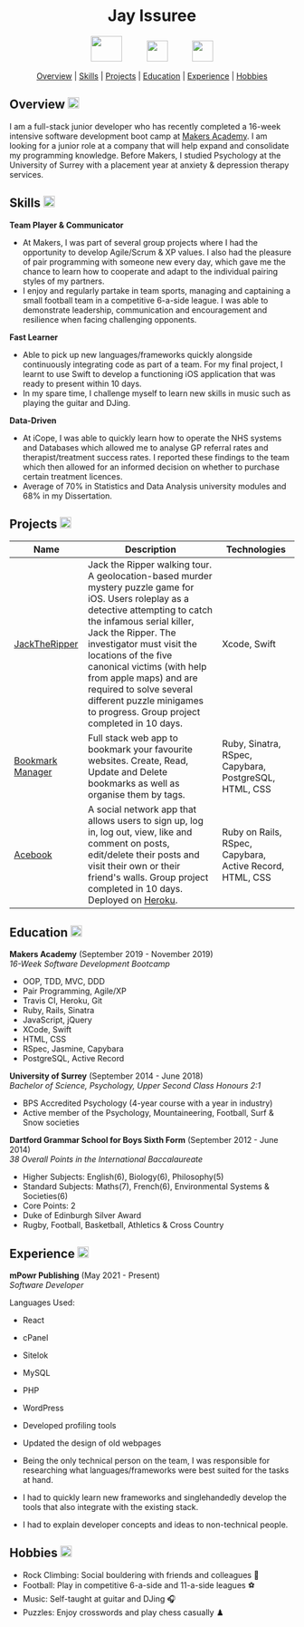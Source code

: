<a name="top"></a>

<h1 align="center"> Jay Issuree </h1>

  <p align="center">
    <a href="https://www.linkedin.com/in/jay-issuree-928a1a171/"><img src="https://1000logos.net/wp-content/uploads/2017/03/Color-of-the-LinkedIn-Logo.jpg" hspace="20" height="45" width="55"></a>
    <a href="https://www.codewars.com/users/Jay_Issuree"><img src="https://www.codewars.com/users/Jay_Issuree/badges/micro" hspace="20" height="37"></a>
    <a href="https://github.com/JayIssuree"><img src="https://upload.wikimedia.org/wikipedia/commons/thumb/9/91/Octicons-mark-github.svg/1200px-Octicons-mark-github.svg.png" hspace="20" height="37" width="37"></a>
  </p>

<div align="center">

[Overview](#Overview) |
[Skills](#Skills) |
[Projects](#Projects) |
[Education](#Education) |
[Experience](#Experience) |
[Hobbies](#Hobbies)

</div>

<a name="Overview">
  <h2 align="left"> Overview <a href="#top"><img src="https://miro.medium.com/max/704/1*1Ton78FSdk68hl531ohL7w.png" height="20" width="20"></a></h2>
</a>

I am a full-stack junior developer who has recently completed a 16-week intensive software development boot camp at [Makers Academy](https://github.com/makersacademy). I am looking for a junior role at a company that will help expand and consolidate my programming knowledge.
Before Makers, I studied Psychology at the University of Surrey with a placement year at anxiety & depression therapy services.

<a name="Skills">
  <h2 align="left"> Skills <a href="#top"><img src="https://miro.medium.com/max/704/1*1Ton78FSdk68hl531ohL7w.png" height="20" width="20"></a></h2>
</a>

**Team Player & Communicator**

- At Makers, I was part of several group projects where I had the opportunity to develop Agile/Scrum & XP values. I also had the pleasure of pair programming with someone new every day, which gave me the chance to learn how to cooperate and adapt to the individual pairing styles of my partners.
- I enjoy and regularly partake in team sports, managing and captaining a small football team in a competitive 6-a-side league. I was able to demonstrate leadership, communication and encouragement and resilience when facing challenging opponents.

**Fast Learner**

- Able to pick up new languages/frameworks quickly alongside continuously integrating code as part of a team. For my final project, I learnt to use Swift to develop a functioning iOS application that was ready to present within 10 days.
- In my spare time, I challenge myself to learn new skills in music such as playing the guitar and DJing.

**Data-Driven**

- At iCope, I was able to quickly learn how to operate the NHS systems and Databases which allowed me to analyse GP referral rates and therapist/treatment success rates. I reported these findings to the team which then allowed for an informed decision on whether to purchase certain treatment licences.
- Average of 70% in Statistics and Data Analysis university modules and 68% in my Dissertation. 

<a name="Projects">
  <h2 align="left"> Projects <a href="#top"><img src="https://miro.medium.com/max/704/1*1Ton78FSdk68hl531ohL7w.png" height="20" width="20"></a></h2>
</a>

| Name | Description | Technologies
| ---- | ----------- | ------------|
| [JackTheRipper](https://github.com/JayIssuree/Team-6-Game) | Jack the Ripper walking tour. A geolocation-based murder mystery puzzle game for iOS. Users roleplay as a detective attempting to catch the infamous serial killer, Jack the Ripper. The investigator must visit the locations of the five canonical victims (with help from apple maps) and are required to solve several different puzzle minigames to progress. Group project completed in 10 days. | Xcode, Swift |
| [Bookmark Manager](https://github.com/JayIssuree/bookmark_manager) | Full stack web app to bookmark your favourite websites. Create, Read, Update and Delete bookmarks as well as organise them by tags. | Ruby, Sinatra, RSpec, Capybara, PostgreSQL, HTML, CSS | 
| [Acebook](https://github.com/JayIssuree/acebook-short-ferret-midnight)| A social network app that allows users to sign up, log in, log out, view, like and comment on posts, edit/delete their posts and visit their own or their friend's walls. Group project completed in 10 days. Deployed on [Heroku](https://salty-peak-83707.herokuapp.com/). | Ruby on Rails, RSpec, Capybara, Active Record, HTML, CSS |

<a name="Education">
  <h2 align="left"> Education <a href="#top"><img src="https://miro.medium.com/max/704/1*1Ton78FSdk68hl531ohL7w.png" height="20" width="20"></a></h2>
</a>

**Makers Academy** (September 2019 - November 2019)     
*16-Week Software Development Bootcamp*

- OOP, TDD, MVC, DDD
- Pair Programming, Agile/XP
- Travis CI, Heroku, Git
- Ruby, Rails, Sinatra
- JavaScript, jQuery
- XCode, Swift
- HTML, CSS
- RSpec, Jasmine, Capybara
- PostgreSQL, Active Record

**University of Surrey** (September 2014 - June 2018)      
*Bachelor of Science, Psychology, Upper Second Class Honours 2:1*

- BPS Accredited Psychology (4-year course with a year in industry)
- Active member of the Psychology, Mountaineering, Football, Surf & Snow societies

**Dartford Grammar School for Boys Sixth Form** (September 2012 - June 2014)     
*38 Overall Points in the International Baccalaureate*

- Higher Subjects: English(6), Biology(6), Philosophy(5)
- Standard Subjects: Maths(7), French(6), Environmental Systems & Societies(6)
- Core Points: 2
- Duke of Edinburgh Silver Award
- Rugby, Football, Basketball, Athletics & Cross Country

<a name="Experience">
  <h2 align="left"> Experience <a href="#top"><img src="https://miro.medium.com/max/704/1*1Ton78FSdk68hl531ohL7w.png" height="20" width="20"></a></h2>
</a>

**mPowr Publishing** (May 2021 - Present)     
*Software Developer*

Languages Used:
- React
- cPanel
- Sitelok
- MySQL
- PHP
- WordPress

- Developed profiling tools
- Updated the design of old webpages
- Being the only technical person on the team, I was responsible for researching what languages/frameworks were best suited for the tasks at hand.
- I had to quickly learn new frameworks and singlehandedly develop the tools that also integrate with the existing stack.
- I had to explain developer concepts and ideas to non-technical people.

<a name="Hobbies">
  <h2 align="left"> Hobbies <a href="#top"><img src="https://miro.medium.com/max/704/1*1Ton78FSdk68hl531ohL7w.png" height="20" width="20"></a></h2>
</a>

- Rock Climbing: Social bouldering with friends and colleagues :climbing:
- Football: Play in competitive 6-a-side and 11-a-side leagues :soccer:
- Music: Self-taught at guitar and DJing :headphones:
- Puzzles: Enjoy crosswords and play chess casually :chess_pawn:
